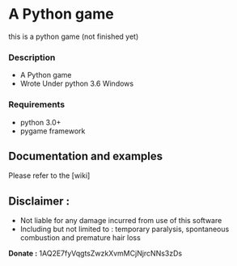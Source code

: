 # A Python game
this is a python game (not finished yet)

### Description
   * A Python game
   * Wrote Under python 3.6 Windows

### Requirements
* python 3.0+
* pygame framework

## Documentation and examples
Please refer to the [wiki]

## Disclaimer :
* Not liable for any damage incurred from use of this software
* Including but not limited to : temporary paralysis, spontaneous combustion and premature hair loss


**Donate :** 1AQ2E7fyVqgtsZwzkXvmMCjNjrcNNs3zDs
